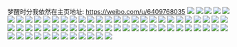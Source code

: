 梦醒时分我依然在主页地址: https://weibo.com/u/6409768035 
![](https://wx4.sinaimg.cn/mw2000/006ZMJtply1h90teyby6lj33402c0x6q.jpg) 
![](https://wx4.sinaimg.cn/mw2000/006ZMJtply1h90teu079uj32bx2yhe83.jpg) 
![](https://wx4.sinaimg.cn/mw2000/006ZMJtply1h90tewyjmqj33402c0b2d.jpg) 
![](https://wx4.sinaimg.cn/mw2000/006ZMJtply1h90tesdrfzj33402c04qr.jpg) 
![](https://wx4.sinaimg.cn/mw2000/006ZMJtply1h90tfc4jn0j335s2dc1l0.jpg) 
![](https://wx4.sinaimg.cn/mw2000/006ZMJtply1h90teovxzaj31sc2ds4of.jpg) 
![](https://wx4.sinaimg.cn/mw2000/006ZMJtply1h90tf21m02j32d735sb2b.jpg) 
![](https://wx4.sinaimg.cn/mw2000/006ZMJtply1h90teqv93lj32t12t1hdu.jpg) 
![](https://wx4.sinaimg.cn/mw2000/006ZMJtply1h90tf6tbh4j335s2dcnpf.jpg) 
![](https://wx4.sinaimg.cn/mw2000/006ZMJtply1h90tb9268sj30zg1bakgk.jpg) 
![](https://wx4.sinaimg.cn/mw2000/006ZMJtply1h90t7vij47j32p81sjb29.jpg) 
![](https://wx4.sinaimg.cn/mw2000/006ZMJtply1h90t7ziojgj30oq174air.jpg) 
![](https://wx4.sinaimg.cn/mw2000/006ZMJtply1h90t7xj1m6j30w217kax7.jpg) 
![](https://wx4.sinaimg.cn/mw2000/006ZMJtply1h90t8b2be3j33402d9x6p.jpg) 
![](https://wx4.sinaimg.cn/mw2000/006ZMJtply1h90t84cbrpj31qm33znpd.jpg) 
![](https://wx4.sinaimg.cn/mw2000/006ZMJtply1h7nqcfxpykj335s2dc7wj.jpg) 
![](https://wx4.sinaimg.cn/mw2000/006ZMJtply1h7nqcjwkibj32yr2dc1kz.jpg) 
![](https://wx4.sinaimg.cn/mw2000/006ZMJtply1h7nqco1r1ej335s2dhx6p.jpg) 
![](https://wx4.sinaimg.cn/mw2000/006ZMJtply1h7nqcqgir1j33kg2oc7wk.jpg) 
![](https://wx4.sinaimg.cn/mw2000/006ZMJtply1h7nqcwcsplj335s1zxnpd.jpg) 
![](https://wx4.sinaimg.cn/mw2000/006ZMJtply1h7nqctmzyzj33402c0hdu.jpg) 
![](https://wx4.sinaimg.cn/mw2000/006ZMJtply1h4g4tvisq1j335s2dc7wj.jpg) 
![](https://wx4.sinaimg.cn/mw2000/006ZMJtply1h4g4tz3lcuj335s2dc7wi.jpg) 
![](https://wx4.sinaimg.cn/mw2000/006ZMJtply1h4g4u22xajj335s2dce82.jpg) 
![](https://wx4.sinaimg.cn/mw2000/006ZMJtply1h4g4u584ltj335s2dcx6p.jpg) 
![](https://wx4.sinaimg.cn/mw2000/006ZMJtply1h4g4uah4vej33kg2ocx6p.jpg) 
![](https://wx4.sinaimg.cn/mw2000/006ZMJtply1h4g4u8nngqj33kg2ocnpf.jpg) 
![](https://wx4.sinaimg.cn/mw2000/006ZMJtply1h4g4uc9vfqj33kg2oc7wi.jpg) 
![](https://wx4.sinaimg.cn/mw2000/006ZMJtply1h4g4ugb1glj335s2dcb2b.jpg) 
![](https://wx4.sinaimg.cn/mw2000/006ZMJtply1h4g4uqqfjij30wi0gkwh8.jpg) 
![](https://wx4.sinaimg.cn/mw2000/006ZMJtply1gk7gsjisbnj30ku0udq93.jpg) 
![](https://wx4.sinaimg.cn/mw2000/006ZMJtpgy1gasdao7yg9j30ku10v7bl.jpg) 
![](https://wx4.sinaimg.cn/mw2000/006ZMJtply1g3g3i8209rj30u01401kx.jpg) 
![](https://wx4.sinaimg.cn/mw2000/006ZMJtply1g1itj4jt26j30u0140dic.jpg) 
![](https://wx4.sinaimg.cn/mw2000/006ZMJtply1g1itjb1irgj33282aox6p.jpg) 
![](https://wx4.sinaimg.cn/mw2000/006ZMJtply1g1itaalfk4j30qo0zkwg9.jpg) 
![](https://wx4.sinaimg.cn/mw2000/006ZMJtpgy1fwljvlu9c9j30hs0vmjte.jpg) 
![](https://wx4.sinaimg.cn/mw2000/006ZMJtpgy1fwfn05t9ffj30go0zak01.jpg) 
![](https://wx4.sinaimg.cn/mw2000/006ZMJtpgy1fwfn07bx18j30go0za7d3.jpg) 
![](https://wx4.sinaimg.cn/mw2000/006ZMJtpgy1fwfn0bhrvtj30go0zan78.jpg) 
![](https://wx4.sinaimg.cn/mw2000/006ZMJtpgy1fwfn138tvkj30m80m8n5z.jpg) 
![](https://wx4.sinaimg.cn/mw2000/006ZMJtpgy1fwfn03v406j30u019qatg.jpg) 
![](https://wx4.sinaimg.cn/mw2000/006ZMJtpgy1fwfn0f37icj30go0zan7n.jpg) 
![](https://wx4.sinaimg.cn/mw2000/006ZMJtpgy1fwfn0jgl30j30go0za7eu.jpg) 
![](https://wx4.sinaimg.cn/mw2000/006ZMJtpgy1fwfn0m6rm5j30go0zadoy.jpg) 
![](https://wx4.sinaimg.cn/mw2000/006ZMJtpgy1fwfn0y4372j30m80m8n5l.jpg) 
![](https://wx4.sinaimg.cn/mw2000/006ZMJtpgy1fwfmqng5rjj30m80wags2.jpg) 
![](https://wx4.sinaimg.cn/mw2000/006ZMJtpgy1fwfmqo2x1cj30bp0bqgn5.jpg) 
![](https://wx4.sinaimg.cn/mw2000/006ZMJtpgy1fwfmqqdd61j30m80m8tfh.jpg) 
![](https://wx4.sinaimg.cn/mw2000/006ZMJtpgy1fwfmqry5iij30m80w8wjw.jpg) 
![](https://wx4.sinaimg.cn/mw2000/006ZMJtpgy1fwfmrv9152j30u019qatg.jpg) 
![](https://wx4.sinaimg.cn/mw2000/006ZMJtpgy1fwfmqtak6sj30m80w8dni.jpg) 
![](https://wx4.sinaimg.cn/mw2000/006ZMJtpgy1fwfmqul741j30m80m8n8v.jpg) 
![](https://wx4.sinaimg.cn/mw2000/006ZMJtpgy1fwfmqw3d3ij30m80w8ali.jpg) 
![](https://wx4.sinaimg.cn/mw2000/006ZMJtpgy1fwfmqwt9wgj30m80m8jze.jpg) 
![](https://wx4.sinaimg.cn/mw2000/006ZMJtpgy1fs813ki5egj308c08cq33.jpg) 
![](https://wx4.sinaimg.cn/mw2000/006ZMJtpgy1fs479b5hwhj30k00qmjsh.jpg) 
![](https://wx4.sinaimg.cn/mw2000/006ZMJtpgy1fs479bt2fzj30k00qmdh9.jpg) 
![](https://wx4.sinaimg.cn/mw2000/006ZMJtpgy1fs479cgqbej30k00qmwfr.jpg) 
![](https://wx4.sinaimg.cn/mw2000/006ZMJtpgy1fs479d0tb3j30hs0hsdgr.jpg) 
![](https://wx4.sinaimg.cn/mw2000/006ZMJtpgy1fs479djzm6j30hs0npabj.jpg) 
![](https://wx4.sinaimg.cn/mw2000/006ZMJtpgy1fs479e4076j30hs0bvglx.jpg) 
![](https://wx4.sinaimg.cn/mw2000/006ZMJtpgy1fs479en1rpj30hs0qomz8.jpg) 
![](https://wx4.sinaimg.cn/mw2000/006ZMJtpgy1fs479fbb39j30hs0qo75e.jpg) 
![](https://wx4.sinaimg.cn/mw2000/006ZMJtpgy1fs479fvmz1j30hs0vm0ty.jpg) 
![](https://wx4.sinaimg.cn/mw2000/006ZMJtpgy1fs1hzydglyj30k00u0ab0.jpg) 
![](https://wx4.sinaimg.cn/mw2000/006ZMJtpgy1fs1hzzfrkjj30k00u0gmg.jpg) 
